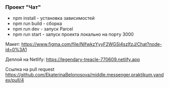 ### Проект "Чат"

- npm install - установка зависимостей
- npm run build - сборка
- npm run dev - запуск Parcel
- npm run start - запуск проекта локально на порту 3000

Макет: https://www.figma.com/file/NIfwkzYyyF2WGSi4szIfzJ/Chat?node-id=0%3A1

Деплой на Netlify: https://legendary-treacle-770609.netlify.app

Ссылка на pull request https://github.com/EkaterinaBelonosova/middle.messenger.praktikum.yandex/pull/4
